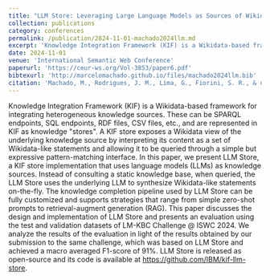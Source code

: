```yaml
---
title: "LLM Store: Leveraging Large Language Models as Sources of Wikidata-Structured Knowledge"
collection: publications
category: conferences
permalink: /publication/2024-11-01-machado2024llm.md
excerpt: 'Knowledge Integration Framework (KIF) is a Wikidata-based framework for integrating heterogeneous knowledge sources. These can be SPARQL endpoints, SQL endpoints, RDF files, CSV files, etc., and are represented in KIF as knowledge "stores". A KIF store exposes a Wikidata view of the underlying knowledge source by interpreting its content as a set of Wikidata-like statements and allowing it to be queried through a simple but expressive pattern-matching interface. In this paper, we present LLM Store, a KIF store implementation that uses language models (LLMs) as knowledge sources. Instead of consulting a static knowledge base, when queried, the LLM Store uses the underlying LLM to synthesize Wikidata-like statements on-the-fly. The knowledge completion pipeline used by LLM Store can be fully customized and supports strategies that range from simple zero-shot prompts to retrieval-augment generation (RAG). This paper discusses the design and implementation of LLM Store and presents an evaluation using the test and validation datasets of LM-KBC Challenge @ ISWC 2024. We analyze the results of the evaluation in light of the results obtained by our submission to the same challenge, which was based on LLM Store and achieved a macro averaged F1-score of 91%. LLM Store is released as open-source and its code is available at https://github.com/IBM/kif-llm-store.'
date: 2024-11-01
venue: 'International Semantic Web Conference'
paperurl: 'https://ceur-ws.org/Vol-3853/paper6.pdf'
bibtexurl: 'http://marcelomachado.github.io/files/machado2024llm.bib'
citation: 'Machado, M., Rodrigues, J. M., Lima, G., Fiorini, S. R., & da Silva, V. T. (2024, November). LLM Store: Leveraging Large Language Models as Sources of Wikidata-Structured Knowledge. In International Semantic Web Conference.'
---
```

Knowledge Integration Framework (KIF) is a Wikidata-based framework for integrating heterogeneous knowledge sources. These can be SPARQL endpoints, SQL endpoints, RDF files, CSV files, etc., and are represented in KIF as knowledge "stores". A KIF store exposes a Wikidata view of the underlying knowledge source by interpreting its content as a set of Wikidata-like statements and allowing it to be queried through a simple but expressive pattern-matching interface. In this paper, we present LLM Store, a KIF store implementation that uses language models (LLMs) as knowledge sources. Instead of consulting a static knowledge base, when queried, the LLM Store uses the underlying LLM to synthesize Wikidata-like statements on-the-fly. The knowledge completion pipeline used by LLM Store can be fully customized and supports strategies that range from simple zero-shot prompts to retrieval-augment generation (RAG). This paper discusses the design and implementation of LLM Store and presents an evaluation using the test and validation datasets of LM-KBC Challenge @ ISWC 2024. We analyze the results of the evaluation in light of the results obtained by our submission to the same challenge, which was based on LLM Store and achieved a macro averaged F1-score of 91%. LLM Store is released as open-source and its code is available at https://github.com/IBM/kif-llm-store.
